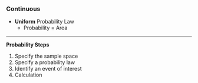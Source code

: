 ### Continuous

- **Uniform** Probability Law
    - Probability = Area
---
**Probability Steps**
1. Specify the sample space
2. Specify a probability law
3. Identify an event of interest
4. Calculation
